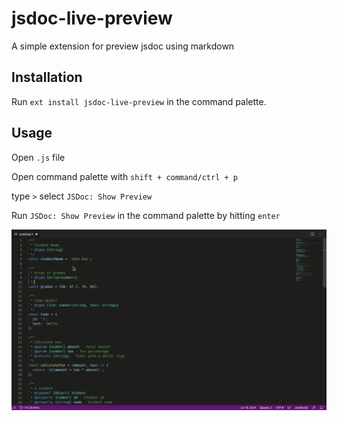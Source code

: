 # jsdoc-live-preview

A simple extension for preview jsdoc using markdown

## Installation

Run `ext install jsdoc-live-preview` in the command palette.

## Usage

Open `.js` file

Open command palette with `shift + command/ctrl + p`

type `>` select `JSDoc: Show Preview`

Run `JSDoc: Show Preview` in the command palette by hitting `enter`

![JSDoc Live Preview demo](demo.gif)